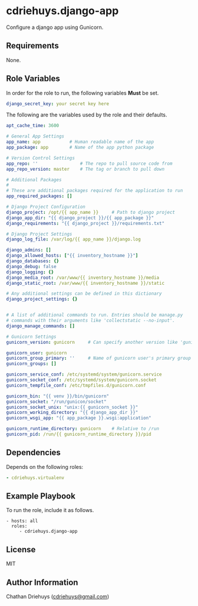 cdriehuys.django-app
=========

Configure a django app using Gunicorn.

Requirements
------------

None.

Role Variables
--------------

In order for the role to run, the following variables **Must** be set.

```YAML
django_secret_key: your secret key here
```

The following are the variables used by the role and their defaults.

```YAML
apt_cache_time: 3600

# General App Settings
app_name: app           # Human readable name of the app
app_package: app        # Name of the app python package

# Version Control Settings
app_repo: ''                # The repo to pull source code from
app_repo_version: master    # The tag or branch to pull down

# Additional Packages
#
# These are additional packages required for the application to run
app_required_packages: []

# Django Project Configuration
django_project: /opt/{{ app_name }}     # Path to django project
django_app_dir: "{{ django_project }}/{{ app_package }}"
django_requirements: "{{ django_project }}/requirements.txt"

# Django Project Settings
django_log_file: /var/log/{{ app_name }}/django.log

django_admins: []
django_allowed_hosts: ["{{ inventory_hostname }}"]
django_databases: {}
django_debug: false
django_logging: {}
django_media_root: /var/www/{{ inventory_hostname }}/media
django_static_root: /var/www/{{ inventory_hostname }}/static

# Any additional settings can be defined in this dictionary
django_project_settings: {}


# A list of additional commands to run. Entries should be manage.py
# commands with their arguments like 'collectstatic --no-input'.
django_manage_commands: []

# Gunicorn Settings
gunicorn_version: gunicorn     # Can specify another version like 'gunicorn >= 19.7'

gunicorn_user: gunicorn
gunicorn_group_primary: ''     # Name of gunicorn user's primary group
gunicorn_groups: []

gunicorn_service_conf: /etc/systemd/system/gunicorn.service
gunicorn_socket_conf: /etc/systemd/system/gunicorn.socket
gunicorn_tempfile_conf: /etc/tmpfiles.d/gunicorn.conf

gunicorn_bin: "{{ venv }}/bin/gunicorn"
gunicorn_socket: "/run/gunicon/socket"
gunicorn_socket_unix: "unix:{{ gunicorn_socket }}"
gunicorn_working_directory: "{{ django_app_dir }}"
gunicorn_wsgi_app: "{{ app_package }}.wsgi:application"

gunicorn_runtime_directory: gunicorn    # Relative to /run
gunicorn_pid: /run/{{ gunicorn_runtime_directory }}/pid
```

Dependencies
------------

Depends on the following roles:

```YAML
- cdriehuys.virtualenv
```

Example Playbook
----------------

To run the role, include it as follows.

    - hosts: all
      roles:
         - cdriehuys.django-app

License
-------

MIT

Author Information
------------------

Chathan Driehuys (cdriehuys@gmail.com)
